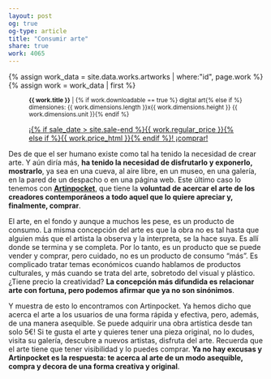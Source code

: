 ```yaml
---
layout: post
og: true
og-type: article
title: "Consumir arte" 
share: true
work: 4065
---
```


{% assign work_data = site.data.works.artworks | where:"id", page.work %}
{% assign work = work_data | first %}
<figure class="text-center">
	<div class="padding-artwork-container">
		<div class="embed-container embed-container_4-4">
			<core-image sizing="cover" class="core-image-size" preload fade src="{{ work.featured_src }}"></core-image>	
		</div>
	</div>
	<figcaption>
		<p><small><strong>{{ work.title }}</strong> | {% if work.downloadable == true %} digital art{% else if %} dimensiones: {{ work.dimensions.length }}x{{ work.dimensions.height }} {{ work.dimensions.unit }}{% endif %}</small></p>
		<p><a href="{{ work.permalink }}" class="btn btn-primary btn-lg">¡{% if sale_date > site.sale-end %}{{ work.regular_price }}{% else if %}{{ work.price_html }}{% endif %}! ¡comprar! <i class="fa fa-credit-card"></i></a></p>
	</figcaption>
</figure>

Des de que el ser humano existe como tal ha tenido la necesidad de crear arte. Y aún diría más, **ha tenido la necesidad de disfrutarlo y exponerlo, mostrarlo**, ya sea en una cueva, al aire libre, en un museo, en una galería, en la pared de un despacho o en una página web. Este último caso lo tenemos con **[Artinpocket](http://www.artinpocket.cat/)**, que tiene la **voluntad de acercar el arte de los creadores contemporáneos a todo aquel que lo quiere apreciar y, finalmente, comprar**.

El arte, en el fondo y aunque a muchos les pese, es un producto de consumo. La misma concepción del arte es que la obra no es tal hasta que alguien más que el artista la observa y la interpreta, se la hace suya. Es allí donde se termina y se completa. Por lo tanto, es un producto que se puede vender y comprar, pero cuidado, no es un producto de consumo “más”. Es complicado tratar temas económicos cuando hablamos de productos culturales, y más cuando se trata del arte, sobretodo del visual y plástico. ¿Tiene precio la creatividad? **La concepción más difundida es relacionar arte con fortuna, pero podemos afirmar que ya no son sinónimos**. 

Y muestra de esto lo encontramos con Artinpocket. Ya hemos dicho que acerca el arte a los usuarios de una forma rápida y efectiva, pero, además, de una manera asequible. Se puede adquirir una obra artística desde tan solo 5€! Si te gusta el arte y quieres tener una pieza original, no lo dudes, visita su galería, descubre a nuevos artistas, disfruta del arte. Recuerda que el arte tiene que tener visibilidad y lo puedes comprar. **Ya no hay excusas y Artinpocket es la respuesta: te acerca al arte de un modo asequible, compra y decora de una forma creativa y original**.